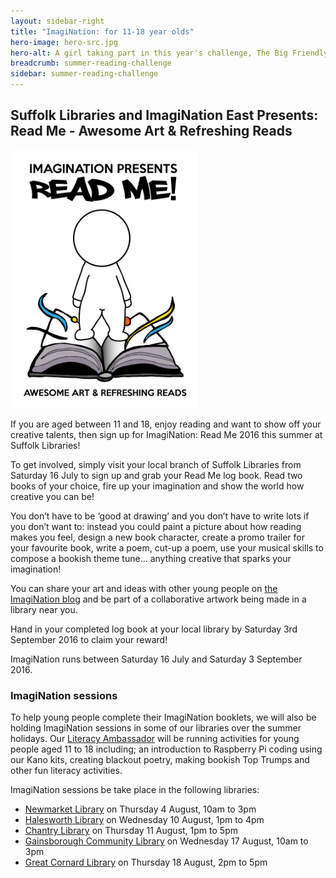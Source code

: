 ```yaml
---
layout: sidebar-right
title: "ImagiNation: for 11-18 year olds"
hero-image: hero-src.jpg
hero-alt: A girl taking part in this year's challenge, The Big Friendly Read
breadcrumb: summer-reading-challenge
sidebar: summer-reading-challenge
---
```

## Suffolk Libraries and ImagiNation East Presents: Read Me - Awesome Art & Refreshing Reads

<img src="/images/article/logo-imagination.png" alt="ImagiNation logo" class="{% include /c/img-float-right.html %}" />

If you are aged between 11 and 18, enjoy reading and want to show off your creative talents, then sign up for ImagiNation: Read Me 2016 this summer at Suffolk Libraries!

To get involved, simply visit your local branch of Suffolk Libraries from Saturday 16 July to sign up and grab your Read Me log book. Read two books of your choice, fire up your imagination and show the world how creative you can be!

You don’t have to be ‘good at drawing’ and you don’t have to write lots if you don’t want to: instead you could paint a picture about how reading makes you feel, design a new book character, create a promo trailer for your favourite book, write a poem, cut-up a poem, use your musical skills to compose a bookish theme tune… anything creative that sparks your imagination!

You can share your art and ideas with other young people on [the ImagiNation blog](http://imaginationeast.org.uk/1679-2/) and be part of a collaborative artwork being made in a library near you.

Hand in your completed log book at your local library by Saturday 3rd September 2016 to claim your reward!

ImagiNation runs between Saturday 16 July and Saturday 3 September 2016.

### ImagiNation sessions

To help young people complete their ImagiNation booklets, we will also be holding ImagiNation sessions in some of our libraries over the summer holidays. Our [Literacy Ambassador](/schools-literacy/literacy) will be running activities for young people aged 11 to 18 including; an introduction to Raspberry Pi coding using our Kano kits, creating blackout poetry, making bookish Top Trumps and other fun literacy activities.

ImagiNation sessions be take place in the following libraries:

* [Newmarket Library](/branches/newmarket-library) on Thursday 4 August, 10am to 3pm
* [Halesworth Library](/branches/halesworth-library) on Wednesday 10 August, 1pm to 4pm
* [Chantry Library](/branches/chantry-library) on Thursday 11 August, 1pm to 5pm
* [Gainsborough Community Library](/branches/gainsborough-community-library) on Wednesday 17 August, 10am to 3pm
* [Great Cornard Library](/branches/great-cornard-library) on Thursday 18 August, 2pm to 5pm
